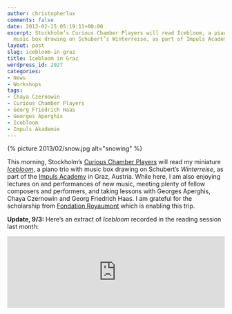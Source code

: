 ```yaml
---
author: christopherlux
comments: false
date: 2013-02-15 05:19:11+00:00
excerpt: Stockholm’s Curious Chamber Players will read Icebloom, a piano trio with
  music box drawing on Schubert’s Winterreise, as part of Impuls Academy, Graz, Austria.
layout: post
slug: icebloom-in-graz
title: Icebloom in Graz
wordpress_id: 2927
categories:
- News
- Workshops
tags:
- Chaya Czernowin
- Curious Chamber Players
- Georg Friedrich Haas
- Georges Aperghis
- Icebloom
- Impuls Akademie
---
```


{% picture 2013/02/snow.jpg alt="snowing" %}

This morning, Stockholm’s [Curious Chamber Players](http://www.curiouschamberplayers.com/) will read my miniature _[Icebloom](/2012/05/icebloom/)_, a piano trio with music box drawing on Schubert’s _Winterreise_, as part of the [Impuls Academy](http://www.impuls.cc/en/academy/) in Graz, Austria. While here, I am also enjoying lectures on and performances of new music, meeting plenty of fellow composers and performers, and taking lessons with Georges Aperghis, Chaya Czernowin and Georg Friedrich Haas. I am grateful for the scholarship from [Fondation Royaumont](http://www.royaumont.com/) which is enabling this trip.

**Update, 9/3:** Here’s an extract of _Icebloom_ recorded in the reading session last month:

<iframe width="100%" height="166" scrolling="no" frameborder="no" src="https://w.soundcloud.com/player/?url=http%3A%2F%2Fapi.soundcloud.com%2Ftracks%2F82397110&amp;color=77101c&amp;auto_play=false&amp;show_artwork=false"></iframe>
